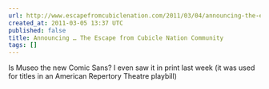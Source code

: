 ```yaml
---
url: http://www.escapefromcubiclenation.com/2011/03/04/announcing-the-escape-from-cubicle-nation-community/
created_at: 2011-03-05 13:37 UTC
published: false
title: Announcing … The Escape from Cubicle Nation Community
tags: []
---
```


Is Museo the new Comic Sans? I even saw it in print last week (it was used for titles in an American Repertory Theatre playbill)
